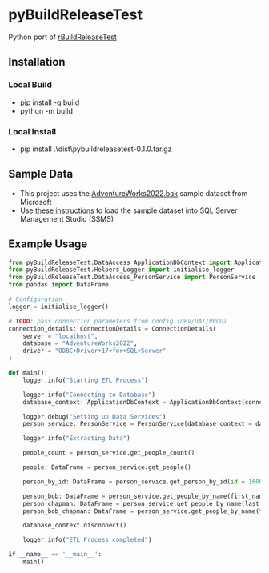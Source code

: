 # pyBuildReleaseTest

Python port of [rBuildReleaseTest](https://github.com/nik01010/rBuildReleaseTest)

## Installation
### Local Build
- pip install -q build
- python -m build

### Local Install
- pip install .\dist\pybuildreleasetest-0.1.0.tar.gz

## Sample Data
- This project uses the [AdventureWorks2022.bak](https://learn.microsoft.com/en-us/sql/samples/adventureworks-install-configure?view=sql-server-ver16&tabs=ssms#download-backup-files) sample dataset from Microsoft
- Use [these instructions](https://learn.microsoft.com/en-us/sql/samples/adventureworks-install-configure?view=sql-server-ver16&tabs=ssms#restore-to-sql-server) to load the sample dataset into SQL Server Management Studio (SSMS)

## Example Usage
```python
from pyBuildReleaseTest.DataAccess_ApplicationDbContext import ApplicationDbContext, ConnectionDetails
from pyBuildReleaseTest.Helpers_Logger import initialise_logger
from pyBuildReleaseTest.DataAccess_PersonService import PersonService
from pandas import DataFrame

# Configuration
logger = initialise_logger()

# TODO: pass connection parameters from config (DEV/UAT/PROD)
connection_details: ConnectionDetails = ConnectionDetails(
    server = "localhost",
    database = "AdventureWorks2022",
    driver = "ODBC+Driver+17+for+SQL+Server"
)

def main():
    logger.info("Starting ETL Process")

    logger.info("Connecting to Database")
    database_context: ApplicationDbContext = ApplicationDbContext(connection_details = connection_details)

    logger.debug("Setting up Data Services")
    person_service: PersonService = PersonService(database_context = database_context)

    logger.info("Extracting Data")

    people_count = person_service.get_people_count()

    people: DataFrame = person_service.get_people()

    person_by_id: DataFrame = person_service.get_person_by_id(id = 16003)

    person_bob: DataFrame = person_service.get_people_by_name(first_name = "Bob")
    person_chapman: DataFrame = person_service.get_people_by_name(last_name = "Chapman")
    person_bob_chapman: DataFrame = person_service.get_people_by_name(first_name = "Bob", last_name = "Chapman")

    database_context.disconnect()

    logger.info("ETL Process completed")

if __name__ == '__main__':
    main()
```
